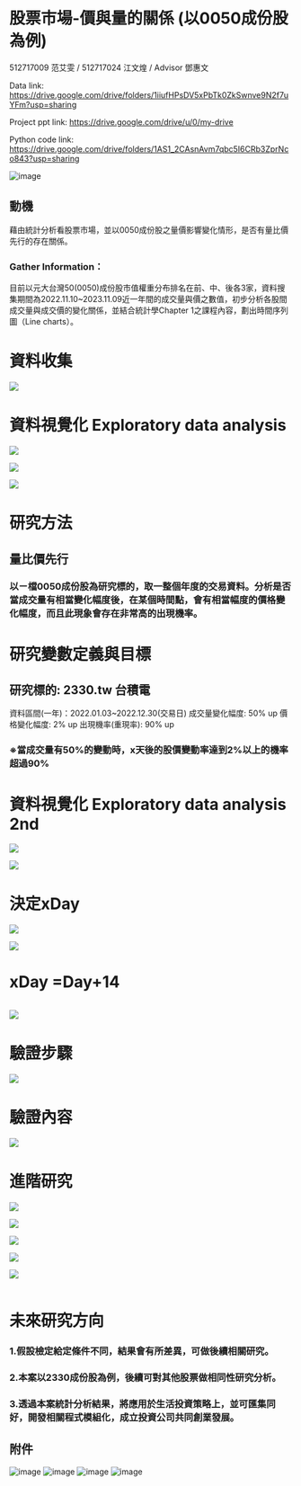 # 股票市場-價與量的關係 (以0050成份股為例)
512717009 范艾雯 / 512717024 江文煌 / Advisor 鄧惠文 

Data link: https://drive.google.com/drive/folders/1iiufHPsDV5xPbTk0ZkSwnve9N2f7uYFm?usp=sharing

Project ppt link: https://drive.google.com/drive/u/0/my-drive

Python code link: https://drive.google.com/drive/folders/1AS1_2CAsnAvm7qbc5I6CRb3ZprNco843?usp=sharing

![image](https://github.com/evan7352/2023-Fall-Stat/blob/main/05%20%E8%8C%83%E8%89%BE%E9%9B%AF/01.jpg)
## 動機
藉由統計分析看股票市場，並以0050成份股之量價影響變化情形，是否有量比價先行的存在關係。

### Gather Information：
目前以元大台灣50(0050)成份股市值權重分布排名在前、中、後各3家，資料搜集期間為2022.11.10~2023.11.09近一年間的成交量與價之數值，初步分析各股間成交量與成交價的變化關係，並結合統計學Chapter 1之課程內容，劃出時間序列圖（Line charts）。

# 資料收集
![](https://drive.usercontent.google.com/download?id=1hh38bYzkU5klEkvzQbseGmVTKwkzZufe&export=download&authuser=0&confirm=t&uuid=4b1ba333-86c9-429f-8a24-8741680fc3fd&at=APZUnTWJiAF9VSEcYBTRjGonMIf2:1702045588861)

# 資料視覺化 Exploratory data analysis 
![](https://drive.usercontent.google.com/download?id=1UsUmrGchl5x52Ti9mqJw_Goq1hl7o-SF&export=download&authuser=0&confirm=t&uuid=2ebb16c4-e5ab-4773-9664-a1cc0e6d9a52&at=APZUnTUK_0og9BQhgptZspEDfKNv:1702047125350)

![](https://drive.usercontent.google.com/download?id=1y-qGQA_yY2QSykP-y2J_ZK60EmiGHD_6&export=download&authuser=0&confirm=t&uuid=1c7d3178-8fb3-4468-8c12-0a65c5b2c8db&at=APZUnTWxY8w6OXC8WY7As8H-_kM6:1702047193750)

![](https://drive.usercontent.google.com/download?id=1SalNDMV-W5oxgLka_w91PaHa0loA9cTG&export=download&authuser=0&confirm=t&uuid=577d4ca7-5c14-492a-8017-fa85dce6df9f&at=APZUnTWLCK0wm2-GGpkxwlnJMM9i:1702047222950)


# 研究方法
## 量比價先行
### 以ㄧ檔0050成份股為研究標的，取一整個年度的交易資料。分析是否當成交量有相當變化幅度後，在某個時間點，會有相當幅度的價格變化幅度，而且此現象會存在非常高的出現機率。                    

# 研究變數定義與目標
## 研究標的: 2330.tw 台積電
資料區間(一年)：2022.01.03~2022.12.30(交易日)
成交量變化幅度: 50% up
價格變化幅度: 2% up
出現機率(重現率): 90% up                   
### ※當成交量有50%的變動時，x天後的股價變動率達到2%以上的機率超過90%

# 資料視覺化 Exploratory data analysis 2nd 

![](https://drive.usercontent.google.com/download?id=1pSfJDq0rUAAMfyTe0rOo5XuU3v6BHiLf&export=download&authuser=0&confirm=t&uuid=e9a046e7-2479-40f5-ab42-29baef1d0662&at=APZUnTWfggF0qejeBFLOEhfM0xIN:1702048081976)

![](https://drive.usercontent.google.com/download?id=1jFT2EGLnWeY_424zl5QAe6vZxl_pIsOS&export=download&authuser=0&confirm=t&uuid=f482affd-d855-4d19-a57b-0e2cdba2aa49&at=APZUnTVHdZ4U1it8UoPd92l8qqRN:1702048112836)

# 決定xDay

![](https://drive.usercontent.google.com/download?id=142kNF1WwWzqjwK_P9xdNRqj6fYe0iseS&export=download&authuser=0&confirm=t&uuid=b0d2bc05-c979-4c50-a1c2-7a8dcce21ebf&at=APZUnTXKpFWgbUFf_naXpbKGPY5E:1702050104904)

![](https://drive.usercontent.google.com/download?id=1wAAYuNrnWqidIDVUfAhuchw1TuXY0R5L&export=download&authuser=0&confirm=t&uuid=5bcf70fc-76c0-4747-a2d8-bf85ee1402bf&at=APZUnTW1VbE7AHQ8qVO8NpY1zSVK:1702048142367)

# xDay =Day+14

![]()

![](https://drive.usercontent.google.com/download?id=1OaY303nnVpREzk1jO0t0q0Dor1iJbDG6&export=download&authuser=0&confirm=t&uuid=46113a0e-8992-4bcb-97c8-2d792db4ce72&at=APZUnTVl0OaqDWWPwyB9RRVX65nx:1702048171951)

# 驗證步驟

![](https://drive.usercontent.google.com/download?id=15Z5a8dSE1mVVP1hhvn8jskwpbFXNx1lQ&export=download&authuser=0&confirm=t&uuid=55f114af-acf3-4aeb-a4b1-f86a24e14a88&at=APZUnTX2D5CTomOnlFCOlKup6IQu:1702050301858)

# 驗證內容

![](https://drive.usercontent.google.com/download?id=1lmAlhazE0QYjSGGOgdNVVGyocDilc4yv&export=download&authuser=0&confirm=t&uuid=49a839b9-6bd6-4fd9-915e-63eb923cfa94&at=APZUnTVatLPvDtVat97qi2ZxvzBX:1702050306027)

# 進階研究

![](https://drive.usercontent.google.com/download?id=1-oBnV0GNSWdQZpOew1TcPlAW7Od2IZNV&export=download&authuser=0&confirm=t&uuid=c5b7898d-c3d9-4854-97d6-bc91e2be87fa&at=APZUnTWnRgC98z0OQGbh68io0-85:1702050308949)

![](https://drive.usercontent.google.com/download?id=1P5zbqlUBHChvsvxKu9gk7ecw0-SVCKu2&export=download&authuser=0&confirm=t&uuid=5d1b01eb-aa7a-4920-b0bf-aedde3b4a9df&at=APZUnTX0lcjV4psktygdpUQPxTsr:1702050312634)

![](https://drive.usercontent.google.com/download?id=17khxTUm1HQpQl8nDSvD9J_y_H59PMHVm&export=download&authuser=0&confirm=t&uuid=ae726905-c7f8-4115-b36e-69343a486e72&at=APZUnTW_koqOk52nfs9vu0hWUSkR:1702050315302)

![](https://drive.usercontent.google.com/download?id=16HO8MV-eNXrZ_BKHOrGsV0i6xz28HOQP&export=download&authuser=0&confirm=t&uuid=bb4fdf1c-e36f-4d9d-978f-f9e6a7ab9e61&at=APZUnTU-Rb-MwvxNyemtF5oc0OZN:1702050318001)

![](https://drive.usercontent.google.com/download?id=1WojGex6RPVrDX7nZEanLCdmg4BgGg8wN&export=download&authuser=0&confirm=t&uuid=f4cde6b1-0832-4510-b2da-4b39aada62fc&at=APZUnTVJh1e1v_Ky-yZ5U3ZCnXQE:1702050320523)

![]()
# 未來研究方向
### 1.假設檢定給定條件不同，結果會有所差異，可做後續相關研究。
### 2.本案以2330成份股為例，後續可對其他股票做相同性研究分析。
### 3.透過本案統計分析結果，將應用於生活投資策略上，並可匯集同好，開發相關程式模組化，成立投資公司共同創業發展。

##  附件
![image](https://github.com/evan7352/2023-Fall-Stat/blob/main/05%20%E8%8C%83%E8%89%BE%E9%9B%AF/25.jpg)
![image](https://github.com/evan7352/2023-Fall-Stat/blob/main/05%20%E8%8C%83%E8%89%BE%E9%9B%AF/26.jpg)
![image](https://github.com/evan7352/2023-Fall-Stat/blob/main/05%20%E8%8C%83%E8%89%BE%E9%9B%AF/27.jpg)
![image](https://github.com/evan7352/2023-Fall-Stat/blob/main/05%20%E8%8C%83%E8%89%BE%E9%9B%AF/28.jpg)
